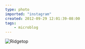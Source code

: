 ```yaml
---
type: photo
imported: "instagram"
created: 2012-09-29 12:01:39-08:00
tags:
    - microblog
---
```

![Ridgetop](/media/images/photos/2012/09/afb6e9b726285abe726105c3f8089613.jpg)

